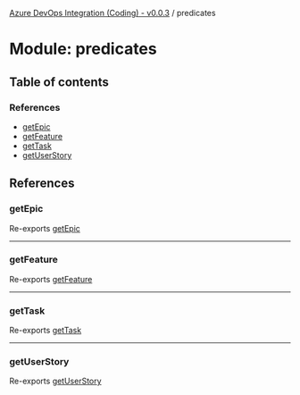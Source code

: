 [Azure DevOps Integration (Coding) - v0.0.3](../README.md) / predicates

# Module: predicates

## Table of contents

### References

- [getEpic](predicates.md#getepic)
- [getFeature](predicates.md#getfeature)
- [getTask](predicates.md#gettask)
- [getUserStory](predicates.md#getuserstory)

## References

### getEpic

Re-exports [getEpic](predicates_get_epic.md#getepic)

___

### getFeature

Re-exports [getFeature](predicates_get_feature.md#getfeature)

___

### getTask

Re-exports [getTask](predicates_get_task.md#gettask)

___

### getUserStory

Re-exports [getUserStory](predicates_get_userstory.md#getuserstory)
